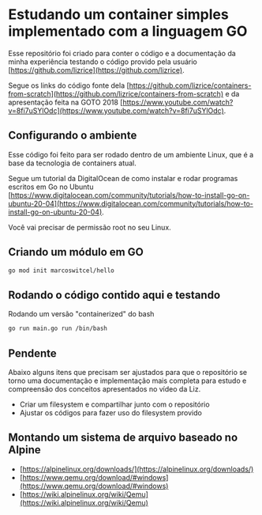 # Estudando um container simples implementado com a linguagem GO

Esse repositório foi criado para conter o código e a documentação da minha experiência testando o código provido pela usuário [https://github.com/lizrice](https://github.com/lizrice).

Segue os links do código fonte dela [https://github.com/lizrice/containers-from-scratch](https://github.com/lizrice/containers-from-scratch) e da apresentação feita na GOTO 2018 [https://www.youtube.com/watch?v=8fi7uSYlOdc](https://www.youtube.com/watch?v=8fi7uSYlOdc).

## Configurando o ambiente

Esse código foi feito para ser rodado dentro de um ambiente Linux, que é a base da tecnologia de containers atual.

Segue um tutorial da DigitalOcean de como instalar e rodar programas escritos em Go no Ubuntu [https://www.digitalocean.com/community/tutorials/how-to-install-go-on-ubuntu-20-04](https://www.digitalocean.com/community/tutorials/how-to-install-go-on-ubuntu-20-04).

Você vai precisar de permissão root no seu Linux.

## Criando um módulo em GO

```bash
go mod init marcoswitcel/hello
```


## Rodando o código contido aqui e testando

Rodando um versão "containerized" do bash

```bash
go run main.go run /bin/bash
```

## Pendente

Abaixo alguns itens que precisam ser ajustados para que o repositório se torno uma documentação e implementação mais completa para estudo e compreensão dos conceitos apresentados no vídeo da Liz.

* Criar um filesystem e compartilhar junto com o repositório
* Ajustar os códigos para fazer uso do filesystem provido

## Montando um sistema de arquivo baseado no Alpine

* [https://alpinelinux.org/downloads/](https://alpinelinux.org/downloads/)
* [https://www.qemu.org/download/#windows](https://www.qemu.org/download/#windows)
* [https://wiki.alpinelinux.org/wiki/Qemu](https://wiki.alpinelinux.org/wiki/Qemu)
